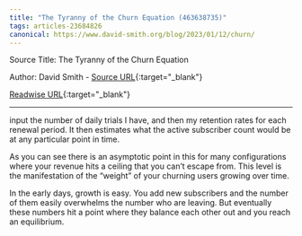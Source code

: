 ```yaml
---
title: "The Tyranny of the Churn Equation (463638735)"
tags: articles-23684826
canonical: https://www.david-smith.org/blog/2023/01/12/churn/
---
```


Source Title: The Tyranny of the Churn Equation

Author: David Smith - [Source URL](https://www.david-smith.org/blog/2023/01/12/churn/){:target="_blank"}

[Readwise URL](https://readwise.io/open/463638735){:target="_blank"}

---

input the number of daily trials I have, and then my retention rates for each renewal period. It then estimates what the active subscriber count would be at any particular point in time.

As you can see there is an asymptotic point in this for many configurations where your revenue hits a ceiling that you can’t escape from. This level is the manifestation of the “weight” of your churning users growing over time.

In the early days, growth is easy. You add new subscribers and the number of them easily overwhelms the number who are leaving. But eventually these numbers hit a point where they balance each other out and you reach an equilibrium.
